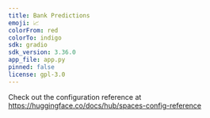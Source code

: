 ```yaml
---
title: Bank Predictions
emoji: 📈
colorFrom: red
colorTo: indigo
sdk: gradio
sdk_version: 3.36.0
app_file: app.py
pinned: false
license: gpl-3.0
---
```


Check out the configuration reference at https://huggingface.co/docs/hub/spaces-config-reference
